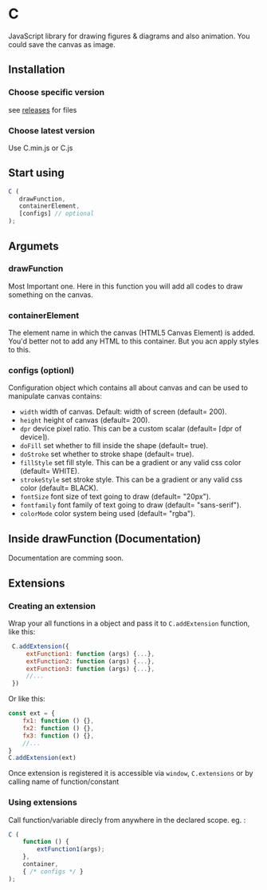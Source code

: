 # C

JavaScript library for drawing figures & diagrams and also animation. You could save the canvas as image.

## Installation

### Choose specific version

see [releases](https://github.com/Roopesh2/C/releases) for files

### Choose latest version

Use C.min.js or C.js

## Start using

 ```js
C (
	drawFunction,
	containerElement,
	[configs] // optional
);
```

## Argumets
### drawFunction

Most Important one. Here in this function you will add all codes to draw something on the canvas.

### containerElement

The element name in which the canvas (HTML5 Canvas Element) is added.
You'd better not to add any HTML to this container.
But you acn apply styles to this.

### configs (optionl)

Configuration object which contains all about canvas and can be used to manipulate canvas
contains:

* ```width``` width of canvas. Default: width of screen (default= 200).
* ```height``` height of canvas (default= 200).
* ```dpr``` device pixel ratio. This can be a custom scalar (default= ⌈dpr of device⌉).
* ```doFill``` set whether to fill inside the shape (default= true).
* ```doStroke``` set whether to stroke shape (default= true).
* ```fillStyle```  set fill style. This can be a gradient or any valid css color (default= WHITE).
* ```strokeStyle``` set stroke style. This can be a gradient or any valid css color (default= BLACK).
* ```fontSize``` font size of text going to draw (default= "20px").
* ```fontfamily``` font family of text going to draw (default= "sans-serif").
* ```colorMode``` color system being used (default= "rgba").

## Inside drawFunction (Documentation)

Documentation are comming soon.

## Extensions

### Creating an extension

Wrap your all functions in a object and pass it to ```C.addExtension``` function, like this:

```js
 C.addExtension({
	 extFunction1: function (args) {...},
	 extFunction2: function (args) {...},
	 extFunction3: function (args) {...},
	 //...
 })
 ```
 Or like this: 
```js
const ext = {
	fx1: function () {},
	fx2: function () {},
	fx3: function () {},
	//...
}
C.addExtension(ext)
 ```
Once extension is registered it is accessible via
```window```, ```C.extensions``` or by calling name of function/constant
### Using extensions

Call function/variable direcly from anywhere in the declared scope.
eg. :
```js
C (
	function () {
		extFunction1(args);
	},
	container,
	{ /* configs */ }
);
```
